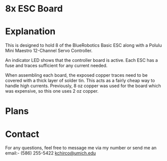 # 8x ESC Board

# Explanation
This is designed to hold 8 of the BlueRobotics Basic ESC along with a Polulu Mini Maestro 12-Channel Servo Controller.

An indicator LED shows that the controller board is active. Each ESC has a fuse and traces sufficient for any current needed. 

When assembling each board, the exposed copper traces need to be covered with a thick layer of solder tin. This acts as a fairly cheap way to handle high currents. Previously, 8 oz copper was used for the board which was expensive, so this one uses 2 oz copper.

# Plans

# Contact
For any questions, feel free to message me via my number or send me an email:-
(586) 255-5422
kchirco@umich.edu
